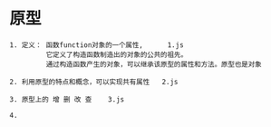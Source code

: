 # 原型
    1. 定义： 函数function对象的一个属性,      1.js
             它定义了构造函数制造出的对象的公共的祖先。
             通过构造函数产生的对象，可以继承该原型的属性和方法。原型也是对象
    
    2. 利用原型的特点和概念，可以实现共有属性   2.js

    3. 原型上的 增 删 改 查    3.js

    4. 